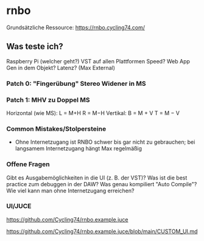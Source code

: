 # rnbo

Grundsätzliche Ressource:
https://rnbo.cycling74.com/


## Was teste ich?
Raspberry Pi (welcher geht?)
VST auf allen Plattformen
Speed?
Web App
Gen in dem Objekt?
Latenz?
(Max External)

### Patch 0: "Fingerübung" Stereo Widener in MS

### Patch 1: MHV zu Doppel MS

Horizontal (wie MS):
L = M+H 
R = M−H 
Vertikal:
B = M + V 
T = M − V



### Common Mistakes/Stolpersteine
- Ohne Internetzugang ist RNBO schwer bis gar nicht zu gebrauchen; bei langsamem Internetzugang hängt Max regelmäßig


### Offene Fragen
Gibt es Ausgabemöglichkeiten in die UI (z. B. der VST)?
Was ist die best practice zum debuggen in der DAW?
Was genau kompiliert "Auto Compile"?
Wie viel kann man ohne Internetzugang erreichen?


### UI/JUCE

https://github.com/Cycling74/rnbo.example.juce

https://github.com/Cycling74/rnbo.example.juce/blob/main/CUSTOM_UI.md

